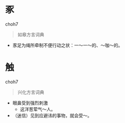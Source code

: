 # 豖
choh7
> 如皋方言词典
- 豕足为绳所牵制不便行动之状：一～一～的、～咖～的。

# 触
choh7
> 兴化方言词典
- 眼鼻受到强烈刺激
  - 这洋葱荤气～人。
- （迷信）见到应避讳的事物，就会受～。
